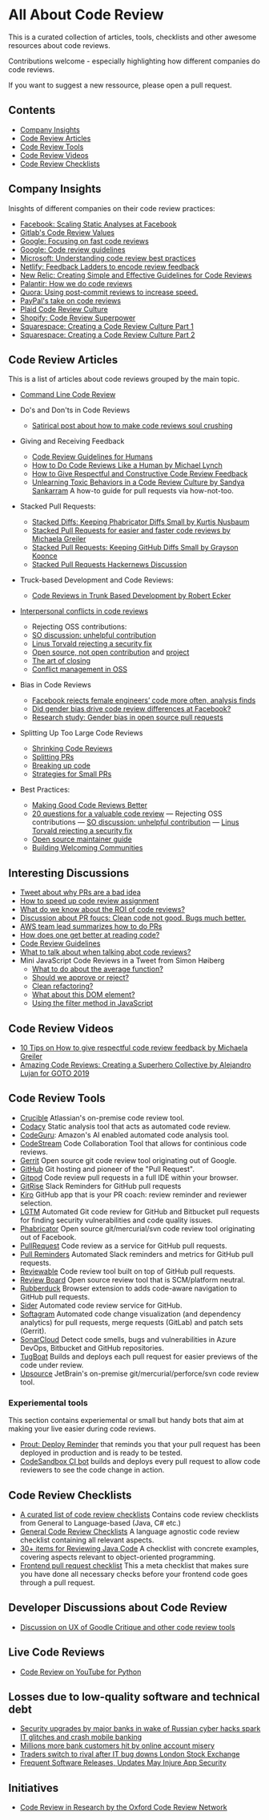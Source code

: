 # All About Code Review

This is a curated collection of articles, tools, checklists and other awesome resources about code reviews.

Contributions welcome - especially highlighting how different companies do code reviews.

If you want to suggest a new ressource, please open a pull request.

## Contents
- [Company Insights](#company-insights)
- [Code Review Articles](#code-review-articles)
- [Code Review Tools](#code-review-tools)
- [Code Review Videos](#code-review-videos)
- [Code Review Checklists](#code-review-checklists)


## Company Insights
Inisghts of different companies on their code review practices:
- [Facebook: Scaling Static Analyses at Facebook](https://research.fb.com/publications/scaling-static-analyses-at-facebook/)
- [Gitlab's Code Review Values](https://about.gitlab.com/handbook/engineering/workflow/reviewer-values/)
- [Google: Focusing on fast code reviews](https://www.michaelagreiler.com/code-reviews-at-google/)
- [Google: Code review guidelines](https://google.github.io/eng-practices/review/)
- [Microsoft: Understanding code review best practices](https://www.michaelagreiler.com/code-reviews-at-microsoft-how-to-code-review-at-a-large-software-company/)
- [Netlify: Feedback Ladders to encode review feedback](https://www.netlify.com/blog/2020/03/05/feedback-ladders-how-we-encode-code-reviews-at-netlify/)
- [New Relic: Creating Simple and Effective Guidelines for Code Reviews](https://blog.newrelic.com/engineering/code-review-guidelines/)
- [Palantir: How we do code reviews](https://medium.com/palantir/code-review-best-practices-19e02780015f)
- [Quora: Using post-commit reviews to increase speed.](https://www.quora.com/q/quoraengineering/Moving-Fast-With-High-Code-Quality)
- [PayPal's take on code reviews](https://medium.com/paypal-engineering/effective-code-reviews-53d62a203b2f)
- [Plaid Code Review Culture](https://plaid.com/blog/building-an-inclusive-code-review-culture/)
- [Shopify: Code Review Superpower](https://shopify.engineering/great-code-reviews)
- [Squarespace: Creating a Code Review Culture Part 1](https://engineering.squarespace.com/blog/2019/code-review-culture-part-1)
- [Squarespace: Creating a Code Review Culture Part 2](https://engineering.squarespace.com/blog/2019/code-review-culture-part-2)


## Code Review Articles
This is a list of articles about code reviews grouped by the main topic.
- [Command Line Code Review](https://blog.jez.io/cli-code-review/)

- Do's and Don'ts in Code Reviews
  - [Satirical post about how to make code reviews soul crushing](https://daedtech.com/how-to-use-a-code-review-to-execute-someones-soul/)

- Giving and Receiving Feedback
  - [Code Review Guidelines for Humans](https://phauer.com/2018/code-review-guidelines/)
  - [How to Do Code Reviews Like a Human by Michael Lynch](https://mtlynch.io/human-code-reviews-1/)
  - [How to Give Respectful and Constructive Code Review Feedback](https://www.michaelagreiler.com/respectful-constructive-code-review-feedback/)
  - [Unlearning Toxic Behaviors in a Code Review Culture by Sandya Sankarram](https://medium.com/@sandya.sankarram/unlearning-toxic-behaviors-in-a-code-review-culture-b7c295452a3c) A how-to guide for pull requests via how-not-too.

- Stacked Pull Requests:
  - [Stacked Diffs: Keeping Phabricator Diffs Small by Kurtis Nusbaum](https://medium.com/@kurtisnusbaum/stacked-diffs-keeping-phabricator-diffs-small-d9964f4dcfa6)
  - [Stacked Pull Requests for easier and faster code reviews by Michaela Greiler](https://www.michaelagreiler.com/stacked-pull-requests/)
  - [Stacked Pull Requests: Keeping GitHub Diffs Small by Grayson Koonce](https://unhashable.com/stacked-pull-requests-keeping-github-diffs-small/)
  - [Stacked Pull Requests Hackernews Discussion](https://news.ycombinator.com/item?id=18119570)

- Truck-based Development and Code Reviews:
  - [Code Reviews in Trunk Based Development by Robert Ecker](https://team-coder.com/code-reviews-in-trunk-based-development/)

- [Interpersonal conflicts in code reviews](https://arxiv.org/pdf/2201.05425.pdf)
  -  Rejecting OSS contributions:
    - [SO discussion: unhelpful contribution](https://opensource.stackexchange.com/questions/1556/how-to-react-to-unhelpful-contributions-to-otherwise-unnoticed-projects)
    - [Linus Torvald rejecting a security fix](https://lkml.org/lkml/2020/6/1/726)
    - [Open source, not open contribution](https://news.ycombinator.com/item?id=25940195) and [project](https://github.com/benbjohnson/litestream)
    - [The art of closing](https://blog.jessfraz.com/post/the-art-of-closing/)
    - [Conflict management in OSS](https://codeengineered.com/blog/2018/open-source-conflict/)

- Bias in Code Reviews
  - [Facebook rejects female engineers’ code more often, analysis finds](https://www.theverge.com/2017/5/2/15517302/facebook-female-engineers-gender-bias-studies-report)
  - [Did gender bias drive code review differences at Facebook?](https://medium.com/inclusion-insights/did-gender-bias-drive-code-review-differences-at-facebook-2e1e4dbd8d62)
  - [Research study: Gender bias in open source pull requests](https://www.researchgate.net/publication/308716997_Gender_bias_in_open_source_Pull_request_acceptance_of_women_versus_men)

- Splitting Up Too Large Code Reviews
  - [Shrinking Code Reviews](https://alexgaynor.net/2015/dec/29/shrinking-code-review/)
  - [Splitting PRs](https://www.thedroidsonroids.com/blog/splitting-pull-request)
  - [Breaking up code](https://softwareengineering.stackexchange.com/questions/244688/breaking-up-classes-and-methods-into-smaller-units)
  - [Strategies for Small PRs](https://artsy.github.io/blog/2021/03/09/strategies-for-small-focused-pull-requests/)


- Best Practices:
  - [Making Good Code Reviews Better](https://stackoverflow.blog/2019/09/30/how-to-make-good-code-reviews-better/)   
  - [20 questions for a valuable code review](https://www.darraghoriordan.com/2021/12/28/21-questiosn-how-to-do-valuable-code-reviews/)
— Rejecting OSS contributions
  — [SO discussion: unhelpful contribution](https://opensource.stackexchange.com/questions/1556/how-to-react-to-unhelpful-contributions-to-otherwise-unnoticed-projects)
  — [Linus Torvald rejecting a security fix](https://lkml.org/lkml/2020/6/1/726)
  - [Open source maintainer guide](https://opensource.guide/best-practices/)
  - [Building Welcoming Communities](https://opensource.guide/building-community/)


## Interesting Discussions
- [Tweet about why PRs are a bad idea](https://twitter.com/allenholub/status/1424040299764932623?s=20)
- [How to speed up code review assignment](https://news.ycombinator.com/item?id=11416746)
- [What do we know about the ROI of code reviews?](https://twitter.com/hhariri/status/1315606185937166336?s=20)
- [Discussion about PR foucs: Clean code not good. Bugs much better.](https://twitter.com/copyconstruct/status/1317277666823741440?s=20)
- [AWS team lead summarizes how to do PRs](https://twitter.com/curtiseinsmann/status/1317149417330364421?s=20)
- [How does one get better at reading code?](https://twitter.com/Madisonkanna/status/1463596918496399362?s=20)
- [Code Review Guidelines](https://twitter.com/gkcs_/status/1475781104821063681?s=20)
- [What to talk about when talking abot code reviews?](https://twitter.com/sback_/status/1488792150158495746?s=20&t=t5_-h_dBv8fG8ujfTjUF-w)
- Mini JavaScript Code Reviews in a Tweet from Simon Høiberg
  - [What to do about the average function?](https://twitter.com/SimonHoiberg/status/1317488112147234817?s=20)
  - [Should we approve or reject?](https://twitter.com/SimonHoiberg/status/1313803838357467136?s=20)
  - [Clean refactoring?](https://twitter.com/SimonHoiberg/status/1310136847197061121?s=20)
  - [What about this DOM element?](https://twitter.com/SimonHoiberg/status/1311191044915179521?s=20)
  - [Using the filter method in JavaScript](https://twitter.com/SimonHoiberg/status/1320299813657825281?s=20)
  

## Code Review Videos
- [10 Tips on How to give respectful code review feedback by Michaela Greiler](https://youtu.be/NNXk_WJzyMI)
- [Amazing Code Reviews: Creating a Superhero Collective by Alejandro Lujan for GOTO 2019](https://youtu.be/ly86Wq_E18o)


## Code Review Tools
- [Crucible](https://www.atlassian.com/software/crucible) Atlassian's on-premise code review tool.
- [Codacy](https://www.codacy.com/) Static analysis tool that acts as automated code review.
- [CodeGuru](https://aws.amazon.com/codeguru): Amazon's AI enabled automated code analysis tool.
- [CodeStream](https://www.codestream.com/) Code Collaboration Tool that allows for continious code reviews.
- [Gerrit](https://www.gerritcodereview.com/) Open source git code review tool originating out of Google.
- [GitHub](https://github.com) Git hosting and pioneer of the "Pull Request".
- [Gitpod](https://gitpod.io) Code review pull requests in a full IDE within your browser.
- [GitRise](https://www.gitrise.com/) Slack Reminders for GitHub pull requests
- [Kiro](https://www.kiro.io/) GitHub app that is your PR coach: review reminder and reviewer selection.
- [LGTM](https://lgtm.com) Automated Git code review for GitHub and Bitbucket pull requests for finding security vulnerabilities and code quality issues.
- [Phabricator](https://www.phacility.com/phabricator/) Open source git/mercurial/svn code review tool originating out of Facebook.
- [PullRequest](https://www.pullrequest.com/) Code review as a service for GitHub pull requests.
- [Pull Reminders](https://pullreminders.com) Automated Slack reminders and metrics for GitHub pull requests.
- [Reviewable](https://reviewable.io/) Code review tool built on top of GitHub pull requests.
- [Review Board](https://www.reviewboard.org/) Open source review tool that is SCM/platform neutral.
- [Rubberduck](https://www.rubberduck.io) Browser extension to adds code-aware navigation to GitHub pull requests.
- [Sider](https://sider.review/) Automated code review service for GitHub.
- [Softagram](https://softagram.com/) Automated code change visualization (and dependency analytics) for pull requests, merge requests (GitLab) and patch sets (Gerrit).
- [SonarCloud](https://sonarcloud.io) Detect code smells, bugs and vulnerabilities in Azure DevOps, Bitbucket and GitHub repositories.
- [TugBoat](https://www.tugboat.qa/) Builds and deploys each pull request for easier previews of the code under review.
- [Upsource](https://www.jetbrains.com/upsource/) JetBrain's on-premise git/mercurial/perforce/svn code review tool.

### Experiemental tools 
This section contains experiemental or small but handy bots that aim at making your live easier during code reviews.
- [Prout: Deploy Reminder](https://github.com/guardian/prout) that reminds you that your pull request has been deployed in production and is ready to be tested.
- [CodeSandbox CI bot](https://codesandbox.io/docs/ci) builds and deploys every pull request to allow code reviewers to see the code change in action.


## Code Review Checklists
- [A curated list of code review checklists](https://github.com/mgreiler/awesome-code-review-checklists) Contains code review checklists from General to Language-based (Java, C# etc.)
- [General Code Review Checklists](https://github.com/mgreiler/code-review-checklist) A language agnostic code review checklist containing all relevant aspects.
- [30+ items for Reviewing Java Code](https://www.java-success.com/30-java-code-review-checklist-items/) A checklist with concrete examples, covering aspects relevant to object-oriented programming.
- [Frontend pull request checklist](https://github.com/sapegin/frontend-pull-request-checklist) This a meta checklist that makes sure you have done all necessary checks before your frontend code goes through a pull request.


## Developer Discussions about Code Review
- [Discussion on UX of Goodle Critique and other code review tools](https://news.ycombinator.com/item?id=19102930)


## Live Code Reviews
- [Code Review on YouTube for Python](https://youtu.be/Tf70szZwWgA)

## Losses due to low-quality software and technical debt
- [Security upgrades by major banks in wake of Russian cyber hacks spark IT glitches and crash mobile banking](https://www.dailymail.co.uk/news/article-6217839/Chaos-HSBC-customers-hundreds-locked-account.html)
- [Millions more bank customers hit by online account misery](https://www.thetimes.co.uk/article/millions-more-bank-customers-hit-by-online-account-misery-7xkcstxj3)
- [Traders switch to rival after IT bug downs London Stock Exchange](https://www.thetimes.co.uk/edition/business/traders-switch-to-rival-after-it-bug-downs-london-stock-exchange-ct06tmlmp)
- [Frequent Software Releases, Updates May Injure App Security](https://www.darkreading.com/application-security/frequent-software-releases-updates-may-injure-app-security/d/d-id/1330412)


## Initiatives
- [Code Review in Research by the Oxford Code Review Network](https://github.com/OxfordCodeReviewNet/)

